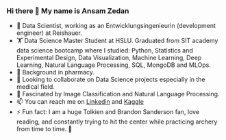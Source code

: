### Hi there 👋 My name is Ansam Zedan


- 🔭 Data Scientist, working as an Entwicklungsingenieurin (development engineer) at Reishauer. 
- :weight_lifting: Data Science Master Student at HSLU. Graduated from SIT academy data science bootcamp where I studied: Python, Statistics and Experimental Design, Data Visualization, Machine Learning, Deep Learning, Natural Language Processing, SQL, MongoDB and MLOps.
- 🌱 Background in pharmacy.
- 👯 Looking to collaborate on Data Science projects especially in the medical field.
- 🤔 Fascinated by Image Classification and Natural Language Processing. 
- 📫 You can reach me on [Linkedin](https://www.linkedin.com/in/ansam-zedan/) and [Kaggle](https://www.kaggle.com/ansamzedan)
- ⚡ Fun fact: I am a huge Tolkien and Brandon Sanderson fan, love reading, and constantly trying to hit the center while practicing archery from time to time. :bow_and_arrow: 

